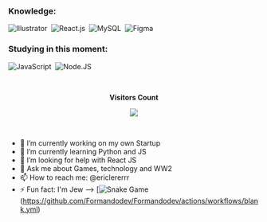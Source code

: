 
### Knowledge:
![Illustrator](https://img.shields.io/badge/-Illustrator-0D1117?style=for-the-badge&logo=Illustrator&logoColor=1572B6&labelColor=0D1117)&nbsp;
![React.js](https://img.shields.io/badge/-react-0D1117?style=for-the-badge&logo=react&labelColor=0D1117)&nbsp;
![MySQL](https://img.shields.io/badge/-mysql-0D1117?style=for-the-badge&logo=mysql&labelColor=0D1117)&nbsp;
![Figma](https://img.shields.io/badge/-figma-0D1117?style=for-the-badge&logo=figma&labelColor=0D1117)&nbsp;
  
### Studying in this moment:
![JavaScript](https://img.shields.io/badge/-JavaScript-0D1117?style=for-the-badge&logo=javascript&labelColor=0D1117&textColor=0D1117)&nbsp;
![Node.JS](https://img.shields.io/badge/-Node.JS-0D1117?style=for-the-badge&logo=node.js&labelColor=0D1117&textColor=0D1117)&nbsp;

  <div align="center">
<br><p align="centre"><b>Visitors Count</b></p>  
<p align="center"><img align="center" src="https://profile-counter.glitch.me/{EricLerer}/count.svg" /></p> 
<br></div>

- 🔭 I’m currently working on my own Startup
- 🌱 I’m currently learning Python and JS
- 🤔 I’m looking for help with React JS
- 💬 Ask me about Games, technology and WW2
- 📫 How to reach me: @ericlererrr
- ⚡ Fun fact: I'm Jew
-->
[![Snake Game]([https://github.com/ericlerer/EricLerer/actions/workflows/blank.yml/badge.svg?branch=main)(https://github.com/Formandodev/Formandodev/actions/workflows/blank.yml)
